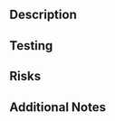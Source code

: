 ## Description

<!-- Provide an overview of the change and motivation for the change -->

## Testing

<!-- Describe your testing strategy or note what tests are included -->

## Risks

<!-- Note any risks associated with this change, or "None" if no risks -->

## Additional Notes

<!-- Any other information that would be helpful for reviewers -->
